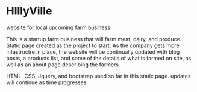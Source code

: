 # HIllyVille
website for local upcoming farm business

This is a startup farm business that will farm meat, dairy, and produce. Static page created as the project to start. As the company gets more infastructre in place, the website will be continually updated with blog posts, a products list, and some of the details of what is farmed on site, as well as an about page describing the farmers. 

HTML, CSS, Jquery, and bootstrap used so far in this static page. updates will continue as time progresses.
